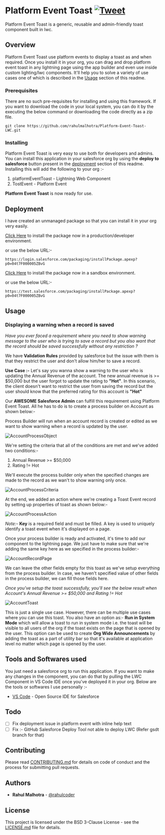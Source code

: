 # Platform Event Toast [![Tweet](https://img.shields.io/twitter/url/http/shields.io.svg?style=social&logo=twitter)](https://twitter.com/intent/tweet?text=Check%20out%20this%20amazing%20lwc%20toast%20component%20that%20uses%20platform%20events%20for%20real%20time%20notifications.%20&url=https://github.com/rahulmalhotra/Platform-Event-Toast-LWC&via=rahulcoder&hashtags=salesforce,sfdcstop,lightning,lwc,salesforceohana)

Platform Event Toast is a generic, reusable and admin-friendly toast component built in lwc.

## Overview

Platform Event Toast use platform events to display a toast as and when required. Once you install it in your org, you can drag and drop platform event toast in any lightning page using the app builder and even use inside custom lighting/lwc components. It'll help you to solve a variety of use cases one of which is described in the [Usage](#usage) section of this readme.

### Prerequisites

There are no such pre-requisites for installing and using this framework.
If you want to download the code in your local system, you can do it by the executing the below command or downloading the code directly as a zip file.

```
git clone https://github.com/rahulmalhotra/Platform-Event-Toast-LWC.git
```

### Installing

Platform Event Toast is very easy to use both for developers and admins. You can install this application in your salesforce org by using the **deploy to salesforce** button
present in the [deployment](#deployment) section of this readme. Installing this will add the following to your org :-

1. platformEventToast - Lightning Web Component
2. TostEvent - Platform Event

**Platform Event Toast** is now ready for use.

## Deployment

I have created an unmanaged package so that you can install it in your org very easily.

<a href="https://login.salesforce.com/packaging/installPackage.apexp?p0=04t7F000005ZBvG">Click Here</a> to install the package now in a production/developer environment.

or use the below URL:-

```
https://login.salesforce.com/packaging/installPackage.apexp?p0=04t7F000005ZBvG
```

<a href="https://test.salesforce.com/packaging/installPackage.apexp?p0=04t7F000005ZBvG">Click Here</a> to install the package now in a sandbox environment.

or use the below URL:-

```
https://test.salesforce.com/packaging/installPackage.apexp?p0=04t7F000005ZBvG
```

## Usage

### Displaying a warning when a record is saved

*Have you ever faced a requirement where you need to show warning message to the user who is trying to save a record but you also want that the record should be saved successfully without any restriction ?*

We have **Validation Rules** provided by salesforce but the issue with them is that they restrict the user and don't allow him/her to save a record.

**Use Case :-** Let's say you wanna show a warning to the user who is updating the Annual Revenue of the account. The new annual revenue is >= $50,000 but the user forgot to update the rating to **"Hot"**. In this scenario, the client doesn't want to restrict the user from saving the record but the user should know that the preferred rating for this account is **"Hot"**

Our **AWESOME Salesforce Admin** can fulfill this requirement using Platform Event Toast. All he has to do is to create a process builder on Account as shown below:-

Process Builder will run when an account record is created or edited as we want to show warning when a record is updated by the user.

![AccountProcessObject](https://github.com/rahulmalhotra/Platform-Event-Toast-LWC/blob/master/Images/AccountProcessObject.jpg)

We're setting the criteria that all of the conditions are met and we've added two conditions:-

1. Annual Revenue >= $50,000
2. Rating != Hot

We'll execute the process builder only when the specified changes are made to the record as we wan't to show warning only once.

![AccountProcessCriteria](https://github.com/rahulmalhotra/Platform-Event-Toast-LWC/blob/master/Images/AccountProcessCriteria.jpg)

At the end, we added an action where we're creating a Toast Event record by setting up properties of toast as shown below:-

![AccountProcessAction](https://github.com/rahulmalhotra/Platform-Event-Toast-LWC/blob/master/Images/AccountProcessAction.jpg)

*Note:-* **Key** is a required field and must be filled. A key is used to uniquely identify a toast event when it's displayed on a page.

Once your process builder is ready and activated, it's time to add our component to the lightning page. We just have to make sure that we're adding the same key here as we specified in the process builder:-

![AccountRecordPage](https://github.com/rahulmalhotra/Platform-Event-Toast-LWC/blob/master/Images/AccountRecordPage.jpg)

We can leave the other fields empty for this toast as we've setup everything from the process builder. In case, we haven't specified value of other fields in the process builder, we can fill those fields here.

*Once you've setup the toast successfully, you'll see the below result when Account's Annual Revenue >= $50,000 and Rating != Hot*

![AccountToast](https://github.com/rahulmalhotra/Platform-Event-Toast-LWC/blob/master/Images/AccountToast.jpg)

This is just a single use case. However, there can be multiple use cases where you can use this toast. You also have an option as:- **Run in System Mode** which will allow a toast to run in system mode i.e. the toast will be visible to all users of the org if the toast exists on the page that is opened by the user. This option can be used to create **Org Wide Announcements** by adding the toast as a part of utility bar so that it's available at application level no matter which page is opened by the user.

## Tools and Softwares used

You just need a salesforce org to run this application.
If you want to make any changes in the component, you can do that by pulling the LWC Component in VS Code IDE once you've deployed it in your org.
Below are the tools or softwares I use personally :-

* [VS Code](https://code.visualstudio.com) - Open Source IDE for Salesforce

## Todo

- [ ] Fix deployment issue in platform event with inline help text
- [ ] Fix :- GitHub Salesforce Deploy Tool not able to deploy LWC (Refer gsdt branch for that)

## Contributing

Please read [CONTRIBUTING.md](CONTRIBUTING.md) for details on code of conduct and the process for submitting pull requests.

## Authors

* **Rahul Malhotra** - [@rahulcoder](https://twitter.com/rahulcoder)

## License

This project is licensed under the BSD 3-Clause License - see the [LICENSE.md](LICENSE.md) file for details.
